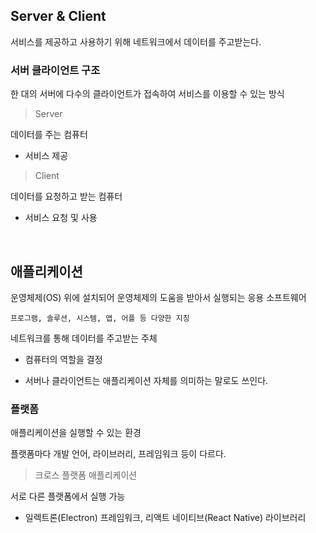 ## Server & Client
서비스를 제공하고 사용하기 위해 네트워크에서 데이터를 주고받는다.

### 서버 클라이언트 구조
한 대의 서버에 다수의 클라이언트가 접속하여 서비스를 이용할 수 있는 방식

> Server

데이터를 주는 컴퓨터
- 서비스 제공

> Client

데이터를 요청하고 받는 컴퓨터
- 서비스 요청 및 사용

<br/>

## 애플리케이션

운영체제(OS) 위에 설치되어 운영체제의 도움을 받아서 실행되는 응용 소프트웨어

    프로그램, 솔루션, 시스템, 앱, 어플 등 다양한 지칭

네트워크를 통해 데이터를 주고받는 주체

- 컴퓨터의 역할을 결정

- 서버나 클라이언트는 애플리케이션 자체를 의미하는 말로도 쓰인다.

### 플랫폼

애플리케이션을 실행할 수 있는 환경

플랫폼마다 개발 언어, 라이브러리, 프레임워크 등이 다르다.

> 크로스 플랫폼 애플리케이션

서로 다른 플랫폼에서 실행 가능

- 일렉트론(Electron) 프레임워크, 리액트 네이티브(React Native) 라이브러리
